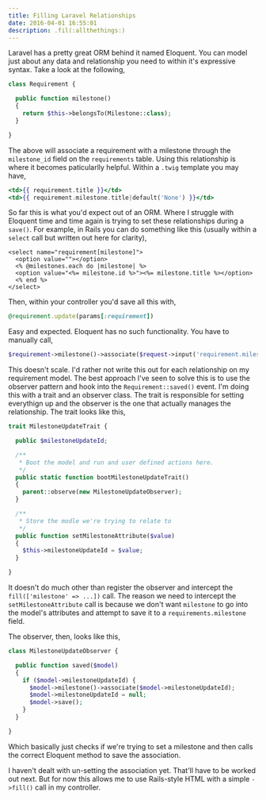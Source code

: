 ```yaml
---
title: Filling Laravel Relationships
date: 2016-04-01 16:55:01
description: .fil(:allthethings:)
---
```


Laravel has a pretty great ORM behind it named Eloquent. You can model just about any data and relationship you need to within it's expressive syntax. Take a look at the following,

```php
class Requirement {

  public function milestone()
  {
    return $this->belongsTo(Milestone::class);
  }

}
```

The above will associate a requirement with a milestone through the `milestone_id` field on the `requirements` table. Using this relationship is where it becomes paticularlly helpful. Within a `.twig` template you may have,

```mustache
<td>{{ requirement.title }}</td>
<td>{{ requirement.milestone.title|default('None') }}</td>
```

So far this is what you'd expect out of an ORM. Where I struggle with Eloquent time and time again is trying to set these relationships during a `save()`. For example, in Rails you can do something like this (usually within a `select` call but written out here for clarity),

```erb
<select name="requirement[milestone]">
  <option value=""></option>
  <% @milestones.each do |milestone| %>
  <option value="<%= milestone.id %>"><%= milestone.title %></option>
  <% end %>
</select>
```

Then, within your controller you'd save all this with,

```ruby
@requirement.update(params[:requirement])
```

Easy and expected. Eloquent has no such functionality. You have to manually call,

```php
$requirement->milestone()->associate($request->input('requirement.milestone'));
```

This doesn't scale. I'd rather not write this out for each relationship on my requirement model. The best approach I've seen to solve this is to use the observer pattern and hook into the `Requirement::saved()` event. I'm doing this with a trait and an observer class. The trait is responsible for setting everythign up and the observer is the one that actually manages the relationship. The trait looks like this,

```php
trait MilestoneUpdateTrait {

  public $milestoneUpdateId;

  /**
   * Boot the model and run and user defined actions here.
   */
  public static function bootMilestoneUpdateTrait()
  {
    parent::observe(new MilestoneUpdateObserver);
  }

  /**
   * Store the modle we're trying to relate to
   */
  public function setMilestoneAttribute($value)
  {
    $this->milestoneUpdateId = $value;
  }

}
```

It doesn't do much other than register the observer and intercept the `fill(['milestone' => ...])` call. The reason we need to intercept the `setMilestoneAttribute` call is because we don't want `milestone` to go into the model's attributes and attempt to save it to a `requirements.milestone` field.

The observer, then, looks like this,

```php
class MilestoneUpdateObserver {

  public function saved($model)
  {
    if ($model->milestoneUpdateId) {
      $model->milestone()->associate($model->milestoneUpdateId);
      $model->milestoneUpdateId = null;
      $model->save();
    }
  }

}
```

Which basically just checks if we're trying to set a milestone and then calls the correct Eloquent method to save the association.

I haven't dealt with un-setting the association yet. That'll have to be worked out next. But for now this allows me to use Rails-style HTML with a simple `->fill()` call in my controller.
